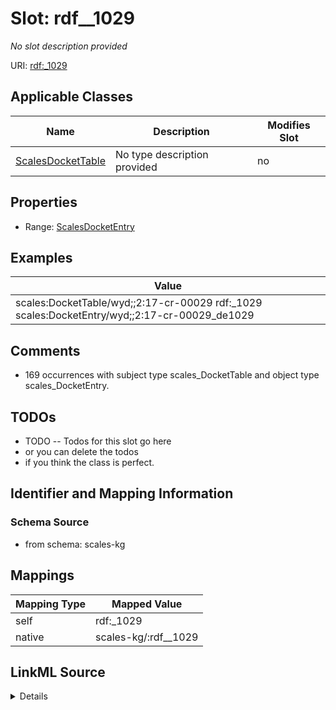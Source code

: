 

# Slot: rdf__1029


_No slot description provided_





URI: [rdf:_1029](http://www.w3.org/1999/02/22-rdf-syntax-ns#_1029)



<!-- no inheritance hierarchy -->





## Applicable Classes

| Name | Description | Modifies Slot |
| --- | --- | --- |
| [ScalesDocketTable](../classes/ScalesDocketTable.md) | No type description provided |  no  |







## Properties

* Range: [ScalesDocketEntry](../classes/ScalesDocketEntry.md)






## Examples

| Value |
| --- |
| scales:DocketTable/wyd;;2:17-cr-00029 rdf:_1029 scales:DocketEntry/wyd;;2:17-cr-00029_de1029 |

## Comments

* 169 occurrences with subject type scales_DocketTable and object type scales_DocketEntry.

## TODOs

* TODO -- Todos for this slot go here
* or you can delete the todos
* if you think the class is perfect.

## Identifier and Mapping Information







### Schema Source


* from schema: scales-kg




## Mappings

| Mapping Type | Mapped Value |
| ---  | ---  |
| self | rdf:_1029 |
| native | scales-kg/:rdf__1029 |




## LinkML Source

<details>
```yaml
name: rdf__1029
description: No slot description provided
todos:
- TODO -- Todos for this slot go here
- or you can delete the todos
- if you think the class is perfect.
comments:
- 169 occurrences with subject type scales_DocketTable and object type scales_DocketEntry.
examples:
- value: scales:DocketTable/wyd;;2:17-cr-00029 rdf:_1029 scales:DocketEntry/wyd;;2:17-cr-00029_de1029
from_schema: scales-kg
rank: 1000
slot_uri: rdf:_1029
alias: rdf__1029
domain_of:
- scales_DocketTable
range: scales_DocketEntry

```
</details>
